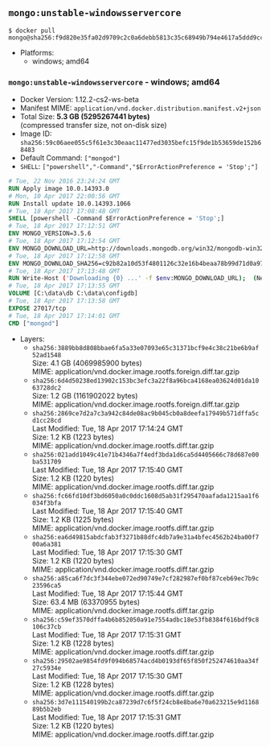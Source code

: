 ## `mongo:unstable-windowsservercore`

```console
$ docker pull mongo@sha256:f9d820e35fa02d9709c2c0a6debb5813c35c68949b794e4617a5ddd9cc532b97
```

-	Platforms:
	-	windows; amd64

### `mongo:unstable-windowsservercore` - windows; amd64

-	Docker Version: 1.12.2-cs2-ws-beta
-	Manifest MIME: `application/vnd.docker.distribution.manifest.v2+json`
-	Total Size: **5.3 GB (5295267441 bytes)**  
	(compressed transfer size, not on-disk size)
-	Image ID: `sha256:59c06aee055c5f61e3c30eaac11477ed3035befc15f9de1b53659de152b68483`
-	Default Command: `["mongod"]`
-	`SHELL`: `["powershell","-Command","$ErrorActionPreference = 'Stop';"]`

```dockerfile
# Tue, 22 Nov 2016 23:24:24 GMT
RUN Apply image 10.0.14393.0
# Mon, 10 Apr 2017 22:00:56 GMT
RUN Install update 10.0.14393.1066
# Tue, 18 Apr 2017 17:08:48 GMT
SHELL [powershell -Command $ErrorActionPreference = 'Stop';]
# Tue, 18 Apr 2017 17:12:51 GMT
ENV MONGO_VERSION=3.5.6
# Tue, 18 Apr 2017 17:12:54 GMT
ENV MONGO_DOWNLOAD_URL=http://downloads.mongodb.org/win32/mongodb-win32-x86_64-2008plus-ssl-3.5.6-signed.msi
# Tue, 18 Apr 2017 17:12:58 GMT
ENV MONGO_DOWNLOAD_SHA256=c92b82a10d53f4801126c32e16b4beaa78b99d71d0a97769fd4eba359e0d32b6
# Tue, 18 Apr 2017 17:13:48 GMT
RUN Write-Host ('Downloading {0} ...' -f $env:MONGO_DOWNLOAD_URL); 	(New-Object System.Net.WebClient).DownloadFile($env:MONGO_DOWNLOAD_URL, 'mongo.msi'); 		Write-Host ('Verifying sha256 ({0}) ...' -f $env:MONGO_DOWNLOAD_SHA256); 	if ((Get-FileHash mongo.msi -Algorithm sha256).Hash -ne $env:MONGO_DOWNLOAD_SHA256) { 		Write-Host 'FAILED!'; 		exit 1; 	}; 		Write-Host 'Installing ...'; 	Start-Process msiexec -Wait 		-ArgumentList @( 			'/i', 			'mongo.msi', 			'/quiet', 			'/qn', 			'INSTALLLOCATION=C:\mongodb', 			'ADDLOCAL=all' 		); 	$env:PATH = 'C:\mongodb\bin;' + $env:PATH; 	[Environment]::SetEnvironmentVariable('PATH', $env:PATH, [EnvironmentVariableTarget]::Machine); 		Write-Host 'Verifying install ...'; 	Write-Host '  mongo --version'; mongo --version; 	Write-Host '  mongod --version'; mongod --version; 		Write-Host 'Removing ...'; 	Remove-Item C:\mongodb\bin\*.pdb -Force; 	Remove-Item C:\windows\installer\*.msi -Force; 	Remove-Item mongo.msi -Force; 		Write-Host 'Complete.';
# Tue, 18 Apr 2017 17:13:55 GMT
VOLUME [C:\data\db C:\data\configdb]
# Tue, 18 Apr 2017 17:13:58 GMT
EXPOSE 27017/tcp
# Tue, 18 Apr 2017 17:14:01 GMT
CMD ["mongod"]
```

-	Layers:
	-	`sha256:3889bb8d808bbae6fa5a33e07093e65c31371bcf9e4c38c21be6b9af52ad1548`  
		Size: 4.1 GB (4069985900 bytes)  
		MIME: application/vnd.docker.image.rootfs.foreign.diff.tar.gzip
	-	`sha256:6d4d50238ed13902c153bc3efc3a22f8a96bca4168ea03624d01da1063728dc2`  
		Size: 1.2 GB (1161902022 bytes)  
		MIME: application/vnd.docker.image.rootfs.foreign.diff.tar.gzip
	-	`sha256:2869ce7d2a7c3a942c84de08ac9b045cb0a8deefa17949b571dffa5cd1cc28cd`  
		Last Modified: Tue, 18 Apr 2017 17:14:24 GMT  
		Size: 1.2 KB (1223 bytes)  
		MIME: application/vnd.docker.image.rootfs.diff.tar.gzip
	-	`sha256:021add1049c41e71b4346a7f4edf3bda1d6ca5d4405666c78d687e00ba531709`  
		Last Modified: Tue, 18 Apr 2017 17:15:40 GMT  
		Size: 1.2 KB (1220 bytes)  
		MIME: application/vnd.docker.image.rootfs.diff.tar.gzip
	-	`sha256:fc66fd10df3bd6050a0c0ddc1608d5ab31f295470aafada1215aa1f6034f3bfa`  
		Last Modified: Tue, 18 Apr 2017 17:15:40 GMT  
		Size: 1.2 KB (1225 bytes)  
		MIME: application/vnd.docker.image.rootfs.diff.tar.gzip
	-	`sha256:ea6d49815abdcfab3f3271b88dfc4db7a9e31a4bfec4562b24ba00f700a6a381`  
		Last Modified: Tue, 18 Apr 2017 17:15:30 GMT  
		Size: 1.2 KB (1220 bytes)  
		MIME: application/vnd.docker.image.rootfs.diff.tar.gzip
	-	`sha256:a85ca6f7dc3f344ebe072ed90749e7cf282987ef0bf87ceb69ec7b9c23596ca5`  
		Last Modified: Tue, 18 Apr 2017 17:15:44 GMT  
		Size: 63.4 MB (63370955 bytes)  
		MIME: application/vnd.docker.image.rootfs.diff.tar.gzip
	-	`sha256:c59ef3570dffa4b6b852050a91e7554adbc18e53fb8384f616bdf9c8106c37cb`  
		Last Modified: Tue, 18 Apr 2017 17:15:31 GMT  
		Size: 1.2 KB (1228 bytes)  
		MIME: application/vnd.docker.image.rootfs.diff.tar.gzip
	-	`sha256:29502ae9854fd9f094b68574acd4b0193df65f850f252474610aa34f27c5934e`  
		Last Modified: Tue, 18 Apr 2017 17:15:30 GMT  
		Size: 1.2 KB (1228 bytes)  
		MIME: application/vnd.docker.image.rootfs.diff.tar.gzip
	-	`sha256:3d7e111540199b2ca87239d7c6f5f24cb8e8ba6e70a623215e9d116889b5b2eb`  
		Last Modified: Tue, 18 Apr 2017 17:15:31 GMT  
		Size: 1.2 KB (1220 bytes)  
		MIME: application/vnd.docker.image.rootfs.diff.tar.gzip
